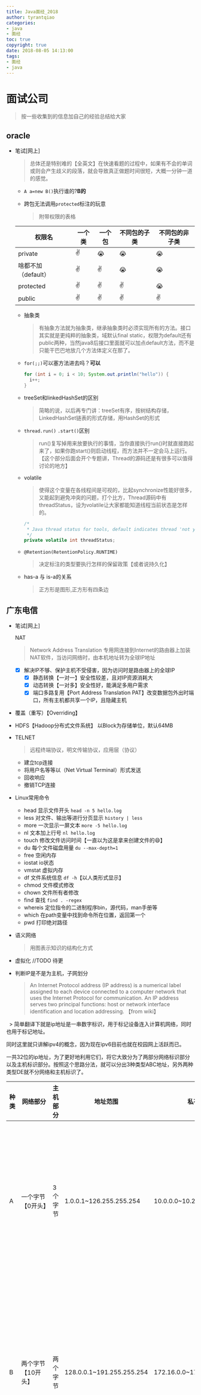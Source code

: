 ```yaml
---
title: Java面经_2018
author: tyrantqiao
categories: 
- java
- 面经
toc: true
copyright: true
date: 2018-08-05 14:13:00
tags:
- 面经
- java
---
```


# 面试公司

> 按一些收集到的信息加自己的经验总结给大家

## oracle

- 笔试[网上]
  > 总体还是特别难的【全英文】在快速看题的过程中，如果有不会的单词或则会产生歧义的段落，就会导致真正做题时间很短，大概一分钟一道的感觉。

  - `A a=new B()`执行谁的?**B的**
  
  - 跨包无法调用`protected`标注的玩意
    > 附带权限的表格

  | 权限名              | 一个类 | 一个包 | 不同包的子类 | 不同包的非子类 |
  | ------------------- | ------ | ------ | ------------ | -------------- |
  | private             | ✌      | 😭     | 😭           | 😭             |
  | 啥都不加（default） | ✌      | ✌      | 😭           | 😭             |
  | protected           | ✌      | ✌      | ✌            | 😭             |
  | public              | ✌      | ✌      | ✌            | ✌              |

  - 抽象类
    > 有抽象方法就为抽象类，继承抽象类时必须实现所有的方法。接口其实就是更纯粹的抽象类，域默认final static，权限为default还有public两种，当然java8后接口里面就可以加点default方法，而不是只能干巴巴地放几个方法体定义在那了。

  - `for(;;)`可以塞方法进去吗？**可以**

    ``` java
    for (int i = 0; i < 10; System.out.println("hello")) {
      i++;
    }
    ```

  - treeSet和linkedHashSet的区别
    > 简略的说，以后再专门讲：treeSet有序，按树结构存储，LinkedHashSet链表的形式存储，用HashSet的形式

  - `thread.run()` `.start()`区别
    > run()复写掉用来放要执行的事情，当你直接执行run()时就直接跑起来了，如果你跑start()则启动线程，而方法并不一定会马上运行。【这个部分后面会开个专题讲，Thread的源码还是有很多可以值得讨论的地方】

  - volatile
    > 使得这个变量在各线程间是可视的，比起synchronize性能好很多，又能起到避免冲突的问题，打个比方，Thread源码中有threadStatus，设为volatile让大家都能知道线程当前状态是怎样的。

    ``` java
    /*
     * Java thread status for tools, default indicates thread 'not yet started'
     */
    private volatile int threadStatus;
    ```

  - `@Retention(RetentionPolicy.RUNTIME)`
    > 决定标注的类型要执行怎样的保留政策【或者说持久化】

  - has-a 与 is-a的关系
    > 正方形是图形,正方形有四条边

## 广东电信

- 笔试[网上]
  
   NAT
  
  > Network Address Translation 专用网连接到Internet的路由器上加装NAT软件，当访问网络时，由本机地址转为全球IP地址

  - [x] 解决IP不够、保护主机不受侵害，因为访问时是路由器上的全球IP
    - [x] 静态转换【一对一】安全性较差，且对IP资源消耗大
    - [x] 动态转换【一对多】安全性好，能满足多用户需求
    - [x] 端口多路复用【Port Address Translation PAT】改变数据包外出时端口，所有主机都共享一个IP，且隐藏主机
- 覆盖（重写）【Overriding】
- HDFS【Hadoop分布式文件系统】
   以Block为存储单位，默认64MB
- TELNET
  > 远程终端协议，明文传输协议，应用层（协议）

  - 建立tcp连接
  - 将用户名等等以（Net Virtual Terminal）形式发送
  - 回收响应
  - 撤销TCP连接 
- Linux常用命令
  - head 显示文件开头 `head -n 5 hello.log`
  - less 对文件、输出等进行分页显示 `history | less`
  - more 一次显示一屏文本 `more -5 hello.log`
  - nl 文本加上行号 `nl hello.log`
  - touch 修改文件访问时间【一直以为这是拿来创建文件的:smile:】
  - du 每个文件磁盘用量 `du --max-depth=1`
  - free 空闲内存
  - iostat io状态
  - vmstat 虚拟内存
  - df 文件系统信息 `df -h`【以人类形式显示】
  - chmod 文件模式修改
  - chown 文件所有者修改
  - find 查找 `find . -regex`
  - whereis 定位指令的二进制程序bin，源代码，man手册等
  - which 在path变量中找到命令所在位置，返回第一个
  - pwd 打印绝对路径
- 语义网络
  > 用图表示知识的结构化方式
- 虚拟化 //TODO 待更
  
- 判断IP是不是为主机，子网划分
  > An Internet Protocol address (IP address) is a numerical label assigned to each device connected to a computer network that uses the Internet Protocol for communication. An IP address serves two principal functions: host or network interface identification and location addressing. 【from wiki】

    > 简单翻译下就是ip地址是一串数字标识，用于标记设备连入计算机网络，同时也用于标记地址。

同时这里就只讲解ipv4的概念，因为现在ipv6目前也就在校园网上活跃而已。

 一共32位的ip地址，为了更好地利用它们，将它大致分为了两部分网络标识部分以及主机标识部分。按照这个思路分法，就可以分出3种类型ABC地址，另外两种类型DE就不分网络和主机标识了。

| 种类 | 网络部分                  | 主机部分 | 地址范围                          | 私有地址                               | 保留地址                              | 优点                                                             | 缺点                                                                      |
| ---- | ------------------------- | -------- | --------------------------------- | -------------------------------------- | ------------------------------------- | ---------------------------------------------------------------- | ------------------------------------------------------------------------- |
| A    | 一个字节【0开头】         | 3个字节  | 1.0.0.1~126.255.255.254           | 10.0.0.0~10.255.255.255                | 127.x.x.x                             | 每个网络可以分配到1600多万的计算机，毕竟三个字节用于表示主机部分 | 但ip地址太少，也就126个，仅少部分政府部门和公司能用的起，apple之类的      |
| B    | 两个字节【10开头】        | 两个字节 | 128.0.0.1~191.255.255.254         | 172.16.0.0~172.31.255.255              | 169.254.x.x                           | 网络数量增大了，且同时每个网络ip也能分配65534台计算机            | 即便比A少了很多，但依然很少能有公司或组织用满，对于平民用户而言又太浪费了 |
| C    | 三个字节【110开头】       | 一个字节 | 192.0.0.1~223.255.255.254         | 192.168.0.0~192.168.255.255            | ----                                  | 网络ip多了                                                       | 不过导致主机ip减少了，不过通过子网掩码，这个问题其实现在也不大            |
| D    | 不分网络主机【1110开头】  | 不分     | 224.0.0.0-224.0.0.255【用于广播】 | 239.0.0.0-239.255.255.255 【用于测试】 | 224.0.1.0-238.255.255.255【用于组播】 | 多点广播地址用来一次寻址一组计算机，标识共享同一协议的一组计算机 | 这个不太清楚                                                              |
| E    | 不分网络主机【11110开头】 | 不分     | 240.0.0.0~255.255.255.254         | 无                                     | 无                                    | 用于测试、实验用                                                 | 不太清楚                                                                  |

### 子网掩码

> 子网掩码是一个32位地址，是与IP地址结合使用的一种技术。它的主要作用有两个，一是用于屏蔽IP地址的一部分以区别网络标识和主机标识，并说明该IP地址是在局域网上，还是在远程网上。二是用于将一个大的IP网络划分为若干小的子网络。

面试题常有：A、B的IP是否在同一子网下【子网N：xxx】

```code
R1=A&N=xxx;
R2=B&N=xxx;
若R1等于R2，则在同一子网
```

## 一智通（SaaS）

SpringBoot+SpringCloud+Docker

> 面试感触：对基础一定要牢，要有引导性地往自己熟悉的方面走，数据结构一定要了解，宁可说不会也不能说错的东西。

- Java特性：继承，多态，抽象，封装。
  - 继承：父子关系，体现is-a关系，节省不必要的重复代码。
  - 多态：一个接口，有不同的实现方式。(重载重写）
    > 但是需要满足继承，复写，父类引用指向子类对象。
  - 抽象： 通过把类的共同特性抽象出来，减少开发时间。
  - 封装： 类的体现，我们通过对象的形式去调用它的行为（方法），而不必知道它的具体实现。

- 栈，堆，图，队列····数据结构一定要扎实。
  - 栈：后入先出，保证出去的永远是最新的
  - 堆：也可命名为优先队列，是一棵树的数组体现，保证每次提取的是队列的第一个（最大，最小or其他设置）

- SQL语句掌握

- 应用发布，dependency如何分开war还是jar

- springCloud

- Docker

## 高新兴

- hashmap与concurrentHashMap
  > 注意concurretntHashMap的两个版本，segement以及基于CAX方式的大数组Node<k,v>

- redis与数据库如何实现一致化

- restfult service
  > 就是@service接口

- 多线程

- 爬虫如何实现

- 死锁

- Java项目